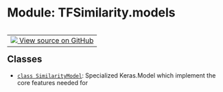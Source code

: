 # Module: TFSimilarity.models
<!-- Insert buttons and diff -->
<table class="tfo-notebook-buttons tfo-api nocontent" align="left">
<td>
  <a target="_blank" href="https://github.com/tensorflow/similarity/blob/main/tensorflow_similarity/models/__init__.py">
    <img src="https://www.tensorflow.org/images/GitHub-Mark-32px.png" />
    View source on GitHub
  </a>
</td>
</table>



## Classes
- [`class SimilarityModel`](../TFSimilarity/models/SimilarityModel.md): Specialized Keras.Model which implement the core features needed for
